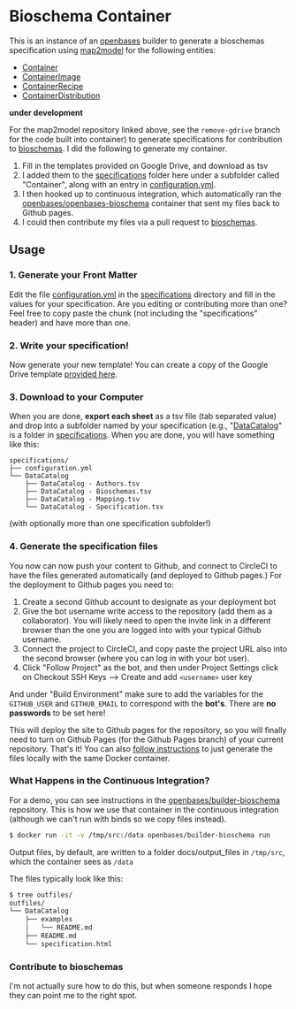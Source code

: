 # Bioschema Container

This is an instance of an [openbases](https://openbases.github.io) builder
to generate a bioschemas specification using [map2model](https://www.github.com/vsoch/map2model) for the following entities:

 - [Container](specifications/Container)
 - [ContainerImage](specifications/ContainerImage)
 - [ContainerRecipe](specifications/ContainerRecipe)
 - [ContainerDistribution](specifications/ContainerDistribution)

**under development**

For the map2model repository linked above, see the  `remove-gdrive` 
branch for the code built into container)
to generate specifications for contribution to 
[bioschemas](https://www.github.com/openbases/specifications). 
I did the following to generate my container.

 1. Fill in the templates provided on Google Drive, and download as tsv
 2. I added them to the [specifications](specifications) folder here under a subfolder called "Container", along with an entry in [configuration.yml](configuration.yml).
 3. I then hooked up to continuous integration, which automatically ran the [openbases/openbases-bioschema](https://hub.docker.com/r/openbases/builder-bioschema) container that sent my files back to Github pages.
 4. I could then contribute my files via a pull request to [bioschemas](https://www.github.com/openbases/specifications).

## Usage

### 1. Generate your Front Matter
Edit the file [configuration.yml](specifications/configuration.yml) in 
the [specifications](specifications) directory and fill in the values for your
specification. Are you editing or contributing more than one? Feel free to copy paste the chunk
(not including the "specifications" header) and have more than one.

### 2. Write your specification!
Now generate your new template! You can create a copy of the Google Drive template [provided here](https://docs.google.com/spreadsheets/d/1seHDwKRwET_H8maRTMmdXG7M1deh23Y613TaJ2Pd3qc/edit?usp=sharing).

### 3. Download to your Computer
When you are done, **export each sheet** as a tsv file (tab separated value) and drop into a subfolder named by your specification (e.g., "[DataCatalog](specifications/Datacatalog)" is a folder in [specifications](specifications). When you are done, you will have something like this:

```
specifications/
├── configuration.yml
└── DataCatalog
    ├── DataCatalog - Authors.tsv
    ├── DataCatalog - Bioschemas.tsv
    ├── DataCatalog - Mapping.tsv
    └── DataCatalog - Specification.tsv
```
(with optionally more than one specification subfolder!)

### 4. Generate the specification files
You now can now push your content to Github, and connect to CircleCI to have
the files generated automatically (and deployed to Github pages.) For the deployment
to Github pages you need to:

 1. Create a second Github account to designate as your deployment bot
 2. Give the bot username write access to the repository (add them as a collaborator). You will likely need to open the invite link in a different browser than the one you are logged into with your typical Github username.
 3. Connect the project to CircleCI, and copy paste the project URL also into the second browser (where you can log in with your bot user).
 4. Click "Follow Project" as the bot, and then under Project Settings click on Checkout SSH Keys --> Create and add `<username>` user key

And under "Build Environment" make sure to add the variables for the `GITHUB_USER` and `GITHUB_EMAIL` to correspond with the **bot's**.  There are **no passwords** to be set here!

This will deploy the site to Github pages for the repository, so you will finally need to turn on Github Pages (for the Github Pages branch) of your current repository. That's it! You can also [follow instructions](https://www.github.com/openbases/openbases-bioschema) to just generate the files locally with the 
same Docker container. 


### What Happens in the Continuous Integration?

For a demo, you can see instructions in the [openbases/builder-bioschema](https://www.github.com/openbases/builder-bioschema) repository. This is how we use that
container in the continuous integration (although we can't run with binds so
we copy files instead).


```bash
$ docker run -it -v /tmp/src:/data openbases/builder-bioschema run
```

Output files, by default, are written to a folder docs/output_files in `/tmp/src`,
which the container sees as `/data`

The files typically look like this:

```bash
$ tree outfiles/
outfiles/
└── DataCatalog
    ├── examples
    │   └── README.md
    ├── README.md
    └── specification.html
```

### Contribute to bioschemas

I'm not actually sure how to do this, but when someone responds I hope they can point
me to the right spot. 

